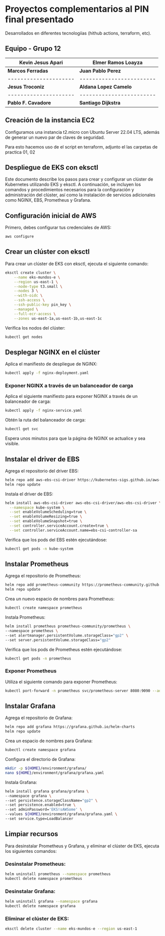 # Proyectos complementarios al PIN final presentado

Desarrollados en diferentes tecnologiías (hithub actions, terraform, etc).

## Equipo - Grupo 12

| **Kevin Jesus Apari**  | **Elmer Ramos Loayza**   |
| ---------------------  | ------------------------ |
| **Marcos Ferradas**    | **Juan Pablo Perez**     |
| ---------------------  | ------------------------ |
| **Jesus Troconiz**     | **Aldana Lopez Camelo**  |
| ---------------------  | ------------------------ |
| **Pablo F. Cavadore**  | **Santiago Dijkstra**    |


## Creación de la instancia EC2

Configuramos una instancia t2.micro con Ubuntu Server 22.04 LTS, además de generar un nuevo par de claves de seguridad.

Para esto hacemos uso de el script en terraform, adjunto el las carpetas de practica 01, 02


## Despliegue de EKS con eksctl

Este documento describe los pasos para crear y configurar un clúster de Kubernetes utilizando EKS y eksctl. A continuación, se incluyen los comandos y procedimientos necesarios para la configuración y administración del clúster, así como la instalación de servicios adicionales como NGINX, EBS, Prometheus y Grafana.

## Configuración inicial de AWS
Primero, debes configurar tus credenciales de AWS:

```bash
aws configure
```

## Crear un clúster con eksctl

Para crear un clúster de EKS con eksctl, ejecuta el siguiente comando:

```bash
eksctl create cluster \
    --name eks-mundos-e \
    --region us-east-1 \
    --node-type t3.small \
    --nodes 3 \
    --with-oidc \
    --ssh-access \
    --ssh-public-key pin_key \
    --managed \
    --full-ecr-access \
    --zones us-east-1a,us-east-1b,us-east-1c
```

Verifica los nodos del clúster:

```bash
kubectl get nodes
```

## Desplegar NGINX en el clúster

Aplica el manifiesto de despliegue de NGINX:

```bash
kubectl apply -f nginx-deployment.yaml
```

### Exponer NGINX a través de un balanceador de carga

Aplica el siguiente manifiesto para exponer NGINX a través de un balanceador de carga:

```bash
kubectl apply -f nginx-service.yaml
```

Obtén la ruta del balanceador de carga:

```bash
kubectl get svc
```

Espera unos minutos para que la página de NGINX se actualice y sea visible.

## Instalar el driver de EBS

Agrega el repositorio del driver EBS:

```bash
helm repo add aws-ebs-csi-driver https://kubernetes-sigs.github.io/aws-ebs-csi-driver
helm repo update
```

Instala el driver de EBS:

```bash
helm install aws-ebs-csi-driver aws-ebs-csi-driver/aws-ebs-csi-driver \
  --namespace kube-system \
  --set enableVolumeScheduling=true \
  --set enableVolumeResizing=true \
  --set enableVolumeSnapshot=true \
  --set controller.serviceAccount.create=true \
  --set controller.serviceAccount.name=ebs-csi-controller-sa
```

Verifica que los pods del EBS estén ejecutándose:

```bash
kubectl get pods -n kube-system
```

## Instalar Prometheus

Agrega el repositorio de Prometheus:

```bash
helm repo add prometheus-community https://prometheus-community.github.io/helm-charts
helm repo update
```

Crea un nuevo espacio de nombres para Prometheus:

```bash
kubectl create namespace prometheus
```

Instala Prometheus:

```bash
helm install prometheus prometheus-community/prometheus \
--namespace prometheus \
--set alertmanager.persistentVolume.storageClass="gp2" \
--set server.persistentVolume.storageClass="gp2"
```

Verifica que los pods de Prometheus estén ejecutándose:

```bash
kubectl get pods -n prometheus
```

### Exponer Prometheus

Utiliza el siguiente comando para exponer Prometheus:

```bash
kubectl port-forward -n prometheus svc/prometheus-server 8080:9090 --address 0.0.0.0
```

## Instalar Grafana

Agrega el repositorio de Grafana:

```bash
helm repo add grafana https://grafana.github.io/helm-charts
helm repo update
```

Crea un espacio de nombres para Grafana:

```bash
kubectl create namespace grafana
```

Configura el directorio de Grafana:

```bash
mkdir -p ${HOME}/environment/grafana/
nano ${HOME}/environment/grafana/grafana.yaml
```

Instala Grafana:

```bash
helm install grafana grafana/grafana \
--namespace grafana \
--set persistence.storageClassName="gp2" \
--set persistence.enabled=true \
--set adminPassword='EKS!sAWSome' \
--values ${HOME}/environment/grafana/grafana.yaml \
--set service.type=LoadBalancer
```

## Limpiar recursos

Para desinstalar Prometheus y Grafana, y eliminar el clúster de EKS, ejecuta los siguientes comandos:

### Desinstalar Prometheus:

```bash
helm uninstall prometheus --namespace prometheus
kubectl delete namespace prometheus
```

### Desinstalar Grafana:

```bash
helm uninstall grafana --namespace grafana
kubectl delete namespace grafana
```

### Eliminar el clúster de EKS:

```bash
eksctl delete cluster --name eks-mundos-e --region us-east-1
```
